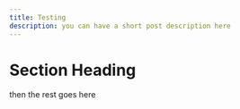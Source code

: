 ```yaml
---
title: Testing
description: you can have a short post description here
---
```


# Section Heading

then the rest goes here
